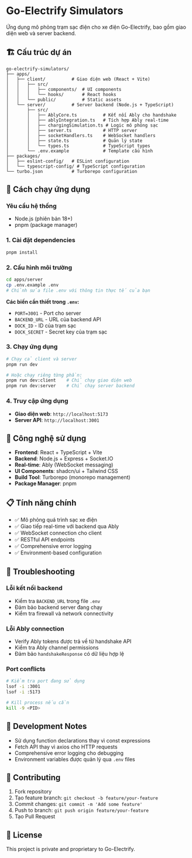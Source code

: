 # Go-Electrify Simulators

Ứng dụng mô phỏng trạm sạc điện cho xe điện Go-Electrify, bao gồm giao diện web và server backend.

## 🏗️ Cấu trúc dự án

```
go-electrify-simulators/
├── apps/
│   ├── client/          # Giao diện web (React + Vite)
│   │   ├── src/
│   │   │   ├── components/  # UI components
│   │   │   └── hooks/       # React hooks
│   │   └── public/          # Static assets
│   └── server/          # Server backend (Node.js + TypeScript)
│       ├── src/
│       │   ├── AblyCore.ts          # Kết nối Ably cho handshake
│       │   ├── ablyIntegration.ts   # Tích hợp Ably real-time
│       │   ├── chargingSimulation.ts # Logic mô phỏng sạc
│       │   ├── server.ts            # HTTP server
│       │   ├── socketHandlers.ts    # WebSocket handlers
│       │   ├── state.ts             # Quản lý state
│       │   └── types.ts             # TypeScript types
│       └── .env.example             # Template cấu hình
├── packages/
│   ├── eslint-config/   # ESLint configuration
│   └── typescript-config/ # TypeScript configuration
└── turbo.json           # Turborepo configuration
```

## 🚀 Cách chạy ứng dụng

### Yêu cầu hệ thống

- Node.js (phiên bản 18+)
- pnpm (package manager)

### 1. Cài đặt dependencies

```bash
pnpm install
```

### 2. Cấu hình môi trường

```bash
cd apps/server
cp .env.example .env
# Chỉnh sửa file .env với thông tin thực tế của bạn
```

**Các biến cần thiết trong `.env`:**

- `PORT=3001` - Port cho server
- `BACKEND_URL` - URL của backend API
- `DOCK_ID` - ID của trạm sạc
- `DOCK_SECRET` - Secret key của trạm sạc

### 3. Chạy ứng dụng

```bash
# Chạy cả client và server
pnpm run dev

# Hoặc chạy riêng từng phần:
pnpm run dev:client    # Chỉ chạy giao diện web
pnpm run dev:server    # Chỉ chạy server backend
```

### 4. Truy cập ứng dụng

- **Giao diện web**: `http://localhost:5173`
- **Server API**: `http://localhost:3001`

## 🔧 Công nghệ sử dụng

- **Frontend**: React + TypeScript + Vite
- **Backend**: Node.js + Express + Socket.IO
- **Real-time**: Ably (WebSocket messaging)
- **UI Components**: shadcn/ui + Tailwind CSS
- **Build Tool**: Turborepo (monorepo management)
- **Package Manager**: pnpm

## 📋 Tính năng chính

- ✅ Mô phỏng quá trình sạc xe điện
- ✅ Giao tiếp real-time với backend qua Ably
- ✅ WebSocket connection cho client
- ✅ RESTful API endpoints
- ✅ Comprehensive error logging
- ✅ Environment-based configuration

## 🐛 Troubleshooting

### Lỗi kết nối backend

- Kiểm tra `BACKEND_URL` trong file `.env`
- Đảm bảo backend server đang chạy
- Kiểm tra firewall và network connectivity

### Lỗi Ably connection

- Verify Ably tokens được trả về từ handshake API
- Kiểm tra Ably channel permissions
- Đảm bảo `handshakeResponse` có dữ liệu hợp lệ

### Port conflicts

```bash
# Kiểm tra port đang sử dụng
lsof -i :3001
lsof -i :5173

# Kill process nếu cần
kill -9 <PID>
```

## 📝 Development Notes

- Sử dụng function declarations thay vì const expressions
- Fetch API thay vì axios cho HTTP requests
- Comprehensive error logging cho debugging
- Environment variables được quản lý qua `.env` files

## 🤝 Contributing

1. Fork repository
2. Tạo feature branch: `git checkout -b feature/your-feature`
3. Commit changes: `git commit -m 'Add some feature'`
4. Push to branch: `git push origin feature/your-feature`
5. Tạo Pull Request

## 📄 License

This project is private and proprietary to Go-Electrify.
